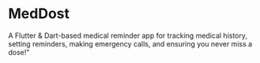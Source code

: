 # MedDost
A Flutter &amp; Dart-based medical reminder app for tracking medical history, setting reminders, making emergency calls, and ensuring you never miss a dose!"
